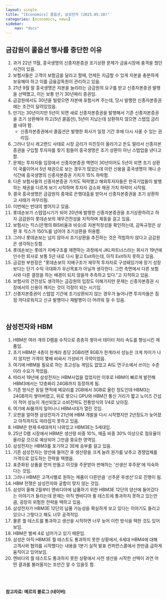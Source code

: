 ```yaml
---
layout: single
title: "[Economics] 콜옵션, 삼성전자 (2025.05.10)"
categories: [economics, news]
sidebar:
    nav: "docs"
---
```


## 금감원이 콜옵션 행사를 중단한 이유
1. 과거 22년 11월, 흥국생명의 신종자본증권 조기상환 문제가 금융시장에 충격을 줬던 사건이 있음.
1. 보험사들은 고객이 보험금을 달라고 할때, 언제든 지급할 수 있게 자본을 충분하게 보유해야 하고 이를 금융감독원이 관리하고 있음.
1. 21년 9월 말 흥국생명은 자본을 늘리라는 금감원의 요구를 받고 신종자본증권 발행을 선택했고, 이는 보통 만기 30년짜리 증권임.
1. 금감원에서도 30년을 빌렸으면 자본에 포함시켜 주는데, 당시 발행한 신종자본증권에는 조건이 달려있었음.
1. 만기는 30년이지만 5년이 되면 새로 신종자본증권을 발행해서 기존 신종자본증권을 조기 상환해야 하고(5년 콜옵션), 5년이 지났는데 상환하지 않으면 스텝업 금리를 내야 함.
    - 신종자본증권에서 콜옵션은 발행한 회사가 일정 기간 후에 다시 사올 수 있는 권리임.
1. 그러나 당시 레고랜드 사태로 시장 금리가 미친듯이 올라가고 돈도 말라서 신종자본증권을 구입할 투자자를 찾기 힘들어 흥국생명은 조기 상환이 아닌 스텝업을 낸다고 함.
1. 문제는 투자자들 입장에서 신종자본증권 액면이 30년이어도 5년이 되면 조기 상환이 국룰이어서 5년 채권으로 보는 경우가 많았는데 이런 신용을 흥국생명이 깨니 순식간에 흥국생명의 신종자본증권 가치가 15% 하락함.
1. 다른 보험사들의 신종자본증권 가치도 떡락했고 해외투자자들은 한국기업들이 발행하는 채권을 다르게 보기 시작하며 투자자 감소와 채권 가치 하락이 시작됨.
1. 결국 흥국생명은 금감원의 중재로 은행대출을 받아서 신종자본증권을 조기 상환하고 사태가 마무리됨.
1. 이번에는 반대의 벌어지고 있음.
1. 롯데손보가 스텝업시기가 되어 20년에 발행한 신종자본증권을 조기상환하려고 하자 금감원이 롯데손보의 재무건전성을 지적하며 제동을 걸고 있음.
1. 보험사는 킥스(은행의 BIS비율과 비슷)로 자본적정성을 확인하는데, 감독규정은 상환 후 킥스가 150%를 넘어야 조기상환을 허용함.
1. 그러나 롯데손보는 넘지 않아서 조기상환을 추진하는 것은 적법하지 않다고 금감원은 생각하는듯함.
1. 롯데손보는 롯데가 지배구조를 재편하는 과정에서 JKL파트너스라는 회사가 19년에 인수한 회사로 보통 5년 내로 다시 팔고 Exit하는데, 아직 Exit하지 못하고 있음.
1. 금감원 부원장은 "롯데손보의 지배구조가 재무적 투자자로 구성돼있기에 장기 성장보다는 단기 수익 극대화가 우선목표가 아닐까 생각한다. 그런 측면에서 다른 보험사와 다른 결정을 하는 배경이 되지 않을까 추측하고 있다."고 지적하고 있음.
1. 보험사의 건전성도 생각하는 금감원의 입장도 이해가지만 문제는 신종자본증권 시장에서의 신용이 깨지는 것이 걱정이 되는 시기임.
1. 신종자본증권이 스텝업 기간에 조기상환되지 않는 경우가 늘어나면 투자자들은 점점 까다로워지고 신규 발행이나 재발행이 더 어려워 질 수 있음.

<br/>

## 삼성전자와 HBM
1. HBM은 여러 개의 D램을 수직으로 층층히 쌓아서 데이터 처리 속도를 향싱시킨 제품임.
1. 초기 HBM은 4층이 한계라 층당 2GB라면 8GB가 한계라서 성능은 크게 차이가 나지 않지만 가격이 몇배 비싸서 가성비가 극악이었음.
1. 여기에 HBM을 필요로 하는 초고성능 게임도 없었고 AI도 연구소에서 쓰이는 수준이라 수요가 적었음.
1. 따라서 19년에 삼성전자는 HBM사업을 접었지만 이후로 HBM이 빠르게 발전해 HBM3에서는 12층짜리 24GB까지 등장하게 됨.
1. 기존 방식은 동일 면적에 메모리를 2GB에서 3GB로 올린 정도인데 HBM3는 24GB까지 쌓아버렸고, 위로 쌓으니 GPU와 HBM간 통신 거리가 짧고 노이즈 간섭이 적어 성능이 개선되었고 소비전력도 전통방식의 1/4로 낮아짐.
1. 여기에 AI붐까지 일어나니 HBM시대가 열린 것임.
1. 오판을 알아챈 삼성전자가 21년에 HBM 개발을 다시 시작했지만 2년정도가 늦어졌고 아직까지도 따라잡지 못하고 있음.
1. HBM은 현재 6세대까지 나와있고 HBM3E는 5세대임.
1. 25년 D램 시장에서 HBM은 생산량 비중 10%, 매출 비중 30% 이상으로 점유율이 올라갈 것으로 예상되어 그만큼 중요한 영역임.
1. 삼성전자는 HBM3를 포기하고 3E에 승부를 걸고 있음.
1. 기존 삼성전자는 양산에 들어간 후 생산량을 크게 늘려 원가를 낮추고 경쟁업체를 가격으로 압도하는 전략을 택했음.
1. 표준화된 상품을 먼저 만들고 이것을 주문받아 판매하는 '선생산 후주문'에 익숙하다는 것임.
1. 그러나 HBM은 고객사별로 원하는 제품이 다른만큼 '선주문 후생산'으로 진행이 됨.
1. HBM 전쟁은 삼성전자와 궁합이 맞지 않는 것임.
1. 삼성이 올해 2월부터 엔비디아에 납품하기 위한 HBM3E 12단의 양산에 들어갔다는 이야기가 들리는데 문제는 아직 엔비디아 퀼 테스트에 통과하지 못하고 있는만큼, 굉장히 위험한 전략을 택하고 있음.
1. 삼성전자가 HBM3E 12단의 납품 가능성을 확실하게 보고 있다는 이야기도 들리고 있으나 그렇다고 해도 너무 공격적임.
1. 물론 퀄 테스트를 통과하고 생산을 시작하면 너무 늦어 이런 방식을 택한 것도 있어보임.
1. HBM은 벌써 4로 넘어가고 있기 때문임.
1. 삼성은 아직 HBM3E 퀄 테스트도 통과하지 못한 상황에서, 6세대 HBM4에 대해 고객사와 협의를 시작했다는 내용을 1분기 실적 발표 컨퍼런스콜에서 한만큼 급하게 움직이고 있어보임.
1. 엔비다의 퀄 테스트도 통과하지 못한 상황에서 사전 생산을 시작한 선택이 과연 어떤 결과를 불러올지는 조만간 알 수 있을듯 함.



<br/>
<br/>

#### 참고자료: 메르의 블로그 (네이버)